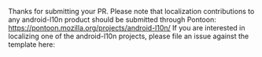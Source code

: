 Thanks for submitting your PR.
Please note that localization contributions to any android-l10n product should be submitted through Pontoon: https://pontoon.mozilla.org/projects/android-l10n/
If you are interested in localizing one of the android-l10n projects, please file an issue against the template here:
